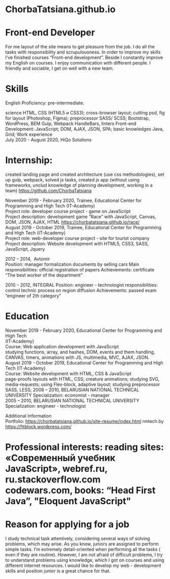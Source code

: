 # ChorbaTatsiana.github.io

# Front-end Developer  

For me layout of the site means to get pleasure from the job. I do all the tasks with responsibility and scrupulousness. In order to improve my skills I’ve finished courses “Front-end development”. Beside I constantly improve my English on courses. I enjoy communication with different people.  I friendly and sociable, I get on well with a new team.  
# Skills  
English Proficiency: pre-intermediate.

science HTML‚ CSS (HTML5 и CSS3);
cross-browser layout;
cutting psd, fig for layout (Photoshop, Figma);
preprocessor SASS/ SCSS;
Bootstrap, WordPress, BEМ 
Gulp, Webpack
HandleBars, linters
Front-end Development:
JavaScript;
DOM, AJAX, JSON, SPA;
basic knowledges Java, Grid;
Work experience  
July 2020 - August 2020​, ​HiQo Solutions
# Internship: 
created landing page and created architecture (use css  methodologies), set up gulp, webpack, solved js tasks, created js app (without using frameworks, unclud knowledge of planning development, working in a team) https://github.com/ChorbaTatsiana

November 2019 - February 2020, Trainee, Educational Center for Programming and High Tech (IT-Academy)  
Project role: developer course project - game on JavaScript  
Project description: development  game “Race” with JavaScript, Canvas, DOM, JSON, AJAX, HTML https://chorbatatsiana.github.io/race/  
August 2019 - October 2019, Trainee, Educational Center for Programming and High Tech (IT-Academy)  
Project role: web-developer course project - site  for tourist company
Project 	description: 	Website 	development 	with ​HTML5, 	CSS3, 	SASS, 	​JavaScript, Jquery
 
2012 – 2014,​ ​ Avtomir  
Position: manager formalization documents by selling cars  Main responsibilities:  official registration of papers
Achievements:  certificate “The best worker of the department” 
  
2010 – 2012, INTEGRAL
Position:  ​engineer - technologist 
responsibilities:  control technic process on region diffusion
Achievements:  passed exam “engineer of 2th category”  

# Education  
November 2019 - February 2020​, ​Educational Center for Programming and High Tech  
(IT-Academy)  
Course: Web application development with JavaScript  
studying functions, array, and hashes, DOM, events and them handling, CANVAS, timers, animations with JS, multimedia, MVC, AJAX, JSON.
August 2019 - October 2019, Educational Center for Programming and High Tech (IT-Academy)  
Course: Website development with HTML, СSS & JavaScript  
page-proofs layouts with HTML, CSS; creature animations; studying SVG, media-requests;  using Flex-block, adaptive layout; studying preprocessor SASS, LESS;
2008 – 2010, BELARUSIAN NATIONAL TECHNICAL UNIVERSITY
Specialization: economist - manager  
2005 – 2010, BELARUSIAN NATIONAL TECHNICAL UNIVERSITY
Specialization: engineer - technologist  

Additional Information  
Portfolio: 	https://chorbatatsiana.github.io/site-resume/index.html
rmtech.by
https://fitblock.wordpress.com/
# Professional interests: reading sites: ​«Современный учебник JavaScript»​,  ​webref.ru​, ru.stackoverflow.com codewars.com, books: “Head First Java”, ​"​Eloquent JavaScript​"  


# Reason for applying for a job  
I study technical task attentively, considering several ways of solving problems, which may arise. As you know, juniors are assigned to perform simple tasks. I’m extremely detail-oriented when performing all the tasks ( even if they are routine). However, I am not afraid of difficult problems, I try to understand problems using knowledge, which I got on courses and using different internet resources. I would like to develop my web - development skills and position junior is a great chance for that.
